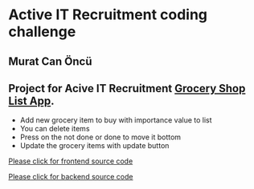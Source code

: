 # Active IT Recruitment coding challenge

## Murat Can Öncü

## Project for Acive IT Recruitment [Grocery Shop List App](https://muratcanoncu.github.io/ActiveITfrontend/#/).


* Add new grocery item to buy with importance value to list
* You can delete items 
* Press on the not done or done to move it bottom
* Update the grocery items with update button

 [Please click for frontend source code](https://github.com/muratcanoncu/ActiveITfrontend/tree/master)

 [Please click for backend source code](https://github.com/muratcanoncu/Active-IT-Code-Challenge/tree/master/backend)
